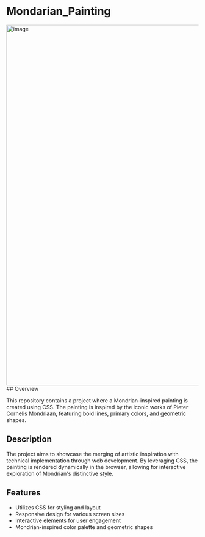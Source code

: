 # Mondarian_Painting
<img width="943" alt="image" src="https://github.com/ShreyaBusetty/Mondarian_Painting/assets/134276174/831a777f-76ca-4941-a3a8-8eff39a4505e">
## Overview

This repository contains a project where a Mondrian-inspired painting is created using CSS. The painting is inspired by the iconic works of Pieter Cornelis Mondriaan, featuring bold lines, primary colors, and geometric shapes.

## Description

The project aims to showcase the merging of artistic inspiration with technical implementation through web development. By leveraging CSS, the painting is rendered dynamically in the browser, allowing for interactive exploration of Mondrian's distinctive style.

## Features

- Utilizes CSS for styling and layout
- Responsive design for various screen sizes
- Interactive elements for user engagement
- Mondrian-inspired color palette and geometric shapes
